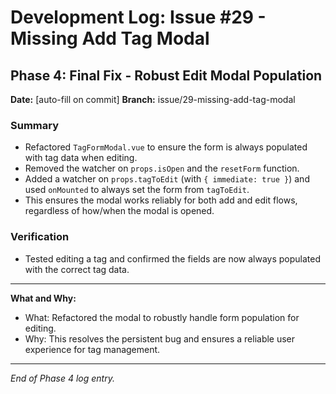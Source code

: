 # Development Log: Issue #29 - Missing Add Tag Modal

## Phase 4: Final Fix - Robust Edit Modal Population

**Date:** [auto-fill on commit]
**Branch:** issue/29-missing-add-tag-modal

### Summary
- Refactored `TagFormModal.vue` to ensure the form is always populated with tag data when editing.
- Removed the watcher on `props.isOpen` and the `resetForm` function.
- Added a watcher on `props.tagToEdit` (with `{ immediate: true }`) and used `onMounted` to always set the form from `tagToEdit`.
- This ensures the modal works reliably for both add and edit flows, regardless of how/when the modal is opened.

### Verification
- Tested editing a tag and confirmed the fields are now always populated with the correct tag data.

---

**What and Why:**
- What: Refactored the modal to robustly handle form population for editing.
- Why: This resolves the persistent bug and ensures a reliable user experience for tag management.

---

*End of Phase 4 log entry.* 